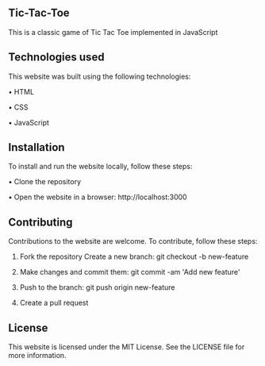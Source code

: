 ## Tic-Tac-Toe

This is a classic game of Tic Tac Toe implemented in JavaScript

## Technologies used

This website was built using the following technologies:

• HTML

• CSS

• JavaScript

## Installation

To install and run the website locally, follow these steps:

• Clone the repository

• Open the website in a browser: http://localhost:3000

## Contributing

Contributions to the website are welcome. To contribute, follow these steps:

1. Fork the repository Create a new branch: git checkout -b new-feature

2. Make changes and commit them: git commit -am 'Add new feature'

3. Push to the branch: git push origin new-feature

4. Create a pull request

## License

This website is licensed under the MIT License. See the LICENSE file for more information.
